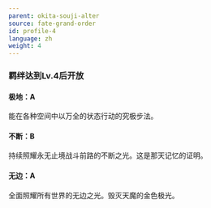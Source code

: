 ```yaml
---
parent: okita-souji-alter
source: fate-grand-order
id: profile-4
language: zh
weight: 4
---
```


### 羁绊达到Lv.4后开放

#### 极地：A

能在各种空间中以万全的状态行动的究极步法。

#### 不断：B

持续照耀永无止境战斗前路的不断之光。这是那天记忆的证明。

#### 无边：A

全面照耀所有世界的无边之光。毁灭天魔的金色极光。

